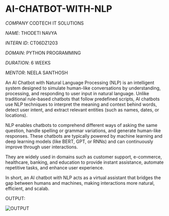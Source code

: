 # AI-CHATBOT-WITH-NLP

*COMPANY* CODTECH IT SOLUTIONS

*NAME*: THODETI NAVYA

*INTERN ID*: CT06DZ1203

*DOMAIN*: PYTHON PROGRAMMING

*DURATION*: 6 WEEKS

*MENTOR*: NEELA SANTHOSH



An AI Chatbot with Natural Language Processing (NLP) is an intelligent system designed to simulate human-like conversations by understanding, processing, and responding to user input in natural language. Unlike traditional rule-based chatbots that follow predefined scripts, AI chatbots use NLP techniques to interpret the meaning and context behind words, detect user intent, and extract relevant entities (such as names, dates, or locations).

NLP enables chatbots to comprehend different ways of asking the same question, handle spelling or grammar variations, and generate human-like responses. These chatbots are typically powered by machine learning and deep learning models (like BERT, GPT, or RNNs) and can continuously improve through user interactions.

They are widely used in domains such as customer support, e-commerce, healthcare, banking, and education to provide instant assistance, automate repetitive tasks, and enhance user experience.

In short, an AI chatbot with NLP acts as a virtual assistant that bridges the gap between humans and machines, making interactions more natural, efficient, and scalab.

OUTPUT:

![OUTPUT](https://github.com/user-attachments/assets/35491373-987a-4226-a7ce-edda97f87f46)


